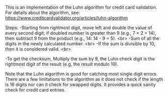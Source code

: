 This is an implementation of the Luhn algorithm for credit card validation.
For details about the algorithm, see: https://www.creditcardvalidator.org/articles/luhn-algorithm

Steps:
-Starting from rightmost digit, move left and double the value of every second digit; if doubled number is greater than 9 (e.g., 7 × 2 = 14), then subtract 9 from the product (e.g., 14: 14 - 9 = 5). <br\>
-Sum of all the digits in the newly calculated number. <br\>
-If the sum is divisible by 10, then it is considered valid. <br\>

-To get the checksum, Multiply the sum by 9, the Luhn check digit is the rightmost digit of the result (e.g, the result modulo 10).

Note that the Luhn algorithm is good for catching most single digit errors. 
There are a few limitations to the algorithm as it does not check if the length is 16 digits nor can it check for swapped digits.
It provides a quick sanity check for credit card entries.
